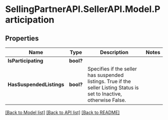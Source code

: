 # SellingPartnerAPI.SellerAPI.Model.Participation
## Properties

Name | Type | Description | Notes
------------ | ------------- | ------------- | -------------
**IsParticipating** | **bool?** |  | 
**HasSuspendedListings** | **bool?** | Specifies if the seller has suspended listings. True if the seller Listing Status is set to Inactive, otherwise False. | 

[[Back to Model list]](../README.md#documentation-for-models) [[Back to API list]](../README.md#documentation-for-api-endpoints) [[Back to README]](../README.md)

